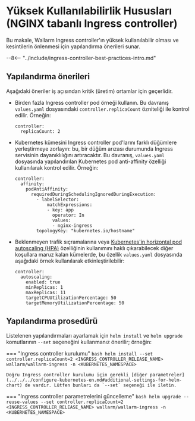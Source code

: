 # Yüksek Kullanılabilirlik Hususları (NGINX tabanlı Ingress controller)

Bu makale, Wallarm Ingress controller'ın yüksek kullanılabilir olması ve kesintilerin önlenmesi için yapılandırma önerileri sunar.

--8<-- "../include/ingress-controller-best-practices-intro.md"

## Yapılandırma önerileri

Aşağıdaki öneriler iş açısından kritik (üretim) ortamlar için geçerlidir.

* Birden fazla Ingress controller pod örneği kullanın. Bu davranış `values.yaml` dosyasındaki `controller.replicaCount` özniteliği ile kontrol edilir. Örneğin:
    ```
    controller:
      replicaCount: 2
    ```
* Kubernetes kümesini Ingress controller pod'larını farklı düğümlere yerleştirmeye zorlayın: bu, bir düğüm arızası durumunda Ingress servisinin dayanıklılığını artıracaktır. Bu davranış, `values.yaml` dosyasında yapılandırılan Kubernetes pod anti-affinity özelliği kullanılarak kontrol edilir. Örneğin:
    ```
    controller:
      affinity:
        podAntiAffinity:
          requiredDuringSchedulingIgnoredDuringExecution:
            - labelSelector:
                matchExpressions:
                - key: app
                  operator: In
                  values:
                  - nginx-ingress
            topologyKey: "kubernetes.io/hostname"
    ```
* Beklenmeyen trafik sıçramalarına veya [Kubernetes'in horizontal pod autoscaling (HPA)](https://kubernetes.io/docs/tasks/run-application/horizontal-pod-autoscale/) özelliğinin kullanımını haklı çıkarabilecek diğer koşullara maruz kalan kümelerde, bu özellik `values.yaml` dosyasında aşağıdaki örnek kullanılarak etkinleştirilebilir:
    ```
    controller:
      autoscaling:
        enabled: true
        minReplicas: 1
        maxReplicas: 11
        targetCPUUtilizationPercentage: 50
        targetMemoryUtilizationPercentage: 50
    ```

## Yapılandırma prosedürü

Listelenen yapılandırmaları ayarlamak için `helm install` ve `helm upgrade` komutlarının `--set` seçeneğini kullanmanız önerilir; örneğin:

=== "Ingress controller kurulumu"
    ```bash
    helm install --set controller.replicaCount=2 <INGRESS_CONTROLLER_RELEASE_NAME> wallarm/wallarm-ingress -n <KUBERNETES_NAMESPACE>
    ```

    Doğru Ingress controller kurulumu için gerekli [diğer parametreler](../../../configure-kubernetes-en.md#additional-settings-for-helm-chart) de vardır. Lütfen bunları da `--set` seçeneği ile iletin.
=== "Ingress controller parametrelerini güncelleme"
    ```bash
    helm upgrade --reuse-values --set controller.replicaCount=2 <INGRESS_CONTROLLER_RELEASE_NAME> wallarm/wallarm-ingress -n <KUBERNETES_NAMESPACE>
    ```